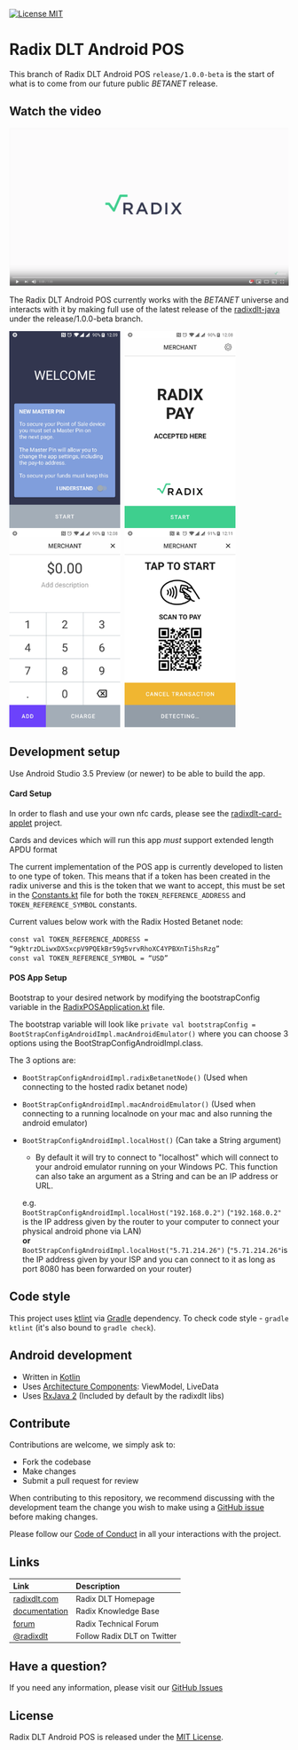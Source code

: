 [![License MIT](https://img.shields.io/badge/license-MIT-blue.svg)](LICENSE)

# Radix DLT Android POS

This branch of Radix DLT Android POS `release/1.0.0-beta` is the start of what is to come from our future public _BETANET_ release.

## Watch the video

[![RadixDLT Point of Sale](art/radixdlt_video_player.png)](https://www.youtube.com/watch?v=5TPCC1F5VKw "RadixDLT Point of Sale")

The Radix DLT Android POS currently works with the _BETANET_ universe and interacts with it
by making full use of the latest release of the [radixdlt-java](https://github.com/radixdlt/radixdlt-java/tree/release/1.0.0-beta.1) under the release/1.0.0-beta branch.

<img src="art/radix_pos_welcome.jpg" width="200">&nbsp;
<img src="art/radix_pos_start.jpg" width="200">&nbsp;
<img src="art/radix_pos_amount.jpg" width="200">&nbsp;
<img src="art/radix_pos_tap_scan.jpg" width="200">

## Development setup

Use Android Studio 3.5 Preview (or newer) to be able to build the app.

#### Card Setup

In order to flash and use your own nfc cards, please see the [radixdlt-card-applet](https://github.com/radixdlt/radixdlt-card-applet) project.

Cards and devices which will run this app *must* support extended length APDU format

The current implementation of the POS app is currently developed to listen to one type of token.
This means that if a token has been created in the radix universe and this is the token that we want to accept,
this must be set in the [Constants.kt](https://github.com/radixdlt/radixdlt-pos-android/blob/master/app/src/main/java/com/radixdlt/android/apps/pos/util/Constants.kt) file for both the `TOKEN_REFERENCE_ADDRESS` and `TOKEN_REFERENCE_SYMBOL` constants.

Current values below work with the Radix Hosted Betanet node:

`const val TOKEN_REFERENCE_ADDRESS = “9gktrzDLiwxDXSxcpV9PQEkBr59g5vrvRhoXC4YPBXnTi5hsRzg”`  
`const val TOKEN_REFERENCE_SYMBOL = “USD”`


#### POS App Setup

Bootstrap to your desired network by modifying the bootstrapConfig variable in the [RadixPOSApplication.kt](https://github.com/radixdlt/radixdlt-pos-android/blob/release/1.0.0-beta/app/src/main/java/com/radixdlt/android/apps/pos/RadixPOSApplication.kt) file.

The bootstrap variable will look like `private val bootstrapConfig = BootStrapConfigAndroidImpl.macAndroidEmulator()` where you can choose 3 options using the BootStrapConfigAndroidImpl.class.  

The 3 options are:

 * `BootStrapConfigAndroidImpl.radixBetanetNode()` (Used when connecting to the hosted radix betanet node)

 * `BootStrapConfigAndroidImpl.macAndroidEmulator()` (Used when connecting to a running localnode on your mac and also running the android emulator)
 
 * `BootStrapConfigAndroidImpl.localHost()` (Can take a String argument)
   - By default it will try to connect to "localhost" which will connect to your android emulator running on your Windows PC. This function can also take an argument as a String and can be an IP address or URL.  
     
   e.g.  
   `BootStrapConfigAndroidImpl.localHost("192.168.0.2")` (`"192.168.0.2"` is the IP address given by the router to your computer to connect your physical android phone via LAN)  
   **or**  
   `BootStrapConfigAndroidImpl.localHost("5.71.214.26")` (`"5.71.214.26"`is the IP address given by your ISP and you can connect to it as long as port 8080 has been forwarded on your router)

## Code style

This project uses [ktlint](https://github.com/pinterest/ktlint) via [Gradle](https://gradle.org/) dependency.
To check code style - `gradle ktlint` (it's also bound to `gradle check`).

## Android development

 * Written in [Kotlin](https://kotlinlang.org/)
 * Uses [Architecture Components](https://developer.android.com/topic/libraries/architecture/): ViewModel, LiveData
 * Uses [RxJava 2](https://github.com/ReactiveX/RxJava) (Included by default by the radixdlt libs)

## Contribute

Contributions are welcome, we simply ask to:

* Fork the codebase
* Make changes
* Submit a pull request for review

When contributing to this repository, we recommend discussing with the development team the change you wish to make using a [GitHub issue](https://github.com/radixdlt/radixdlt-pos-android/issues) before making changes.

Please follow our [Code of Conduct](CODE_OF_CONDUCT.md) in all your interactions with the project.

## Links

| Link | Description |
| :----- | :------ |
[radixdlt.com](https://radixdlt.com/) | Radix DLT Homepage
[documentation](https://docs.radixdlt.com/) | Radix Knowledge Base
[forum](https://forum.radixdlt.com/) | Radix Technical Forum
[@radixdlt](https://twitter.com/radixdlt) | Follow Radix DLT on Twitter

## Have a question?

If you need any information, please visit our [GitHub Issues](https://github.com/radixdlt/radixdlt-pos-android/issues)

## License

Radix DLT Android POS is released under the [MIT License](LICENSE).